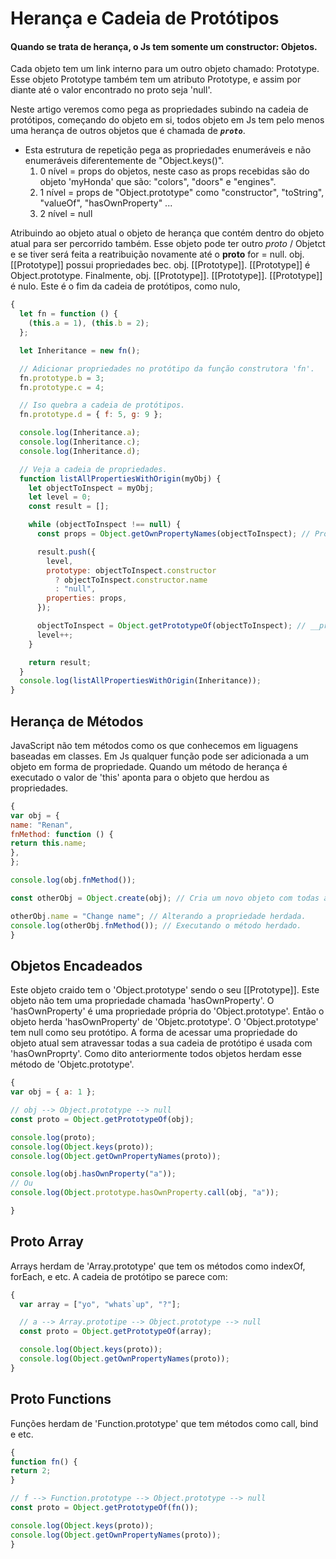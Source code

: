# Herança e Cadeia de Protótipos

#### Quando se trata de herança, o Js tem somente um constructor: Objetos.

Cada objeto tem um link interno para um outro objeto chamado: Prototype.
Esse objeto Prototype também tem um atributo Prototype, e assim por diante até o valor encontrado no proto seja 'null'.

Neste artigo veremos como pega as propriedades subindo na cadeia de protótipos, começando do objeto em si, todos objeto em Js tem pelo menos uma herança de outros objetos que é chamada de **_`proto`_**.

- Esta estrutura de repetição pega as propriedades enumeráveis e não enumeráveis diferentemente de "Object.keys()".
  1. 0 nível = props do objetos, neste caso as props recebidas são do objeto 'myHonda' que são: "colors", "doors" e "engines".
  2. 1 nível = props de "Object.prototype" como "constructor", "toString", "valueOf", "hasOwnProperty" ...
  3. 2 nível = null

Atribuindo ao objeto atual o objeto de herança que contém dentro do objeto atual para ser percorrido também.
Esse objeto pode ter outro _proto_ / Objetct e se tiver será feita a reatribuição novamente até o **proto** for = null.
obj. [[Prototype]] possui propriedades bec.
obj. [[Prototype]]. [[Prototype]] é Object.prototype.
Finalmente, obj. [[Prototype]]. [[Prototype]]. [[Prototype]] é nulo.
Este é o fim da cadeia de protótipos, como nulo,

```javascript
{
  let fn = function () {
    (this.a = 1), (this.b = 2);
  };

  let Inheritance = new fn();

  // Adicionar propriedades no protótipo da função construtora 'fn'.
  fn.prototype.b = 3;
  fn.prototype.c = 4;

  // Iso quebra a cadeia de protótipos.
  fn.prototype.d = { f: 5, g: 9 };

  console.log(Inheritance.a);
  console.log(Inheritance.c);
  console.log(Inheritance.d);

  // Veja a cadeia de propriedades.
  function listAllPropertiesWithOrigin(myObj) {
    let objectToInspect = myObj;
    let level = 0;
    const result = [];

    while (objectToInspect !== null) {
      const props = Object.getOwnPropertyNames(objectToInspect); // Propriedades do objeto atual.

      result.push({
        level,
        prototype: objectToInspect.constructor
          ? objectToInspect.constructor.name
          : "null",
        properties: props,
      });

      objectToInspect = Object.getPrototypeOf(objectToInspect); // __proto__ / Object / {}
      level++;
    }

    return result;
  }
  console.log(listAllPropertiesWithOrigin(Inheritance));
}
```

## Herança de Métodos

JavaScript não tem métodos como os que conhecemos em liguagens baseadas em classes. Em Js qualquer função pode ser adicionada a um objeto em forma de propriedade. Quando um método de herança é executado o valor de 'this' aponta para o objeto que herdou as propriedades.

```Javascript
{
var obj = {
name: "Renan",
fnMethod: function () {
return this.name;
},
};

console.log(obj.fnMethod());

const otherObj = Object.create(obj); // Cria um novo objeto com todas as propriedades do objeto passado como param.

otherObj.name = "Change name"; // Alterando a propriedade herdada.
console.log(otherObj.fnMethod()); // Executando o método herdado.
}
```

## Objetos Encadeados

Este objeto craido tem o 'Object.prototype' sendo o seu [[Prototype]].
Este objeto não tem uma propriedade chamada 'hasOwnProperty'.
O 'hasOwnProperty' é uma propriedade própria do 'Object.prototype'. Então o objeto herda 'hasOwnProperty' de 'Objetc.prototype'.
O 'Object.prototype' tem null como seu protótipo.
A forma de acessar uma propriedade do objeto atual sem atravessar todas a sua cadeia de protótipo é usada com 'hasOwnProprty'.
Como dito anteriormente todos objetos herdam esse método de 'Objetc.prototype'.

```Javascript
{
var obj = { a: 1 };

// obj --> Object.prototype --> null
const proto = Object.getPrototypeOf(obj);

console.log(proto);
console.log(Object.keys(proto));
console.log(Object.getOwnPropertyNames(proto));

console.log(obj.hasOwnProperty("a"));
// Ou
console.log(Object.prototype.hasOwnProperty.call(obj, "a"));

}
```

## Proto Array

Arrays herdam de 'Array.prototype' que tem os métodos como indexOf, forEach, e etc.
A cadeia de protótipo se parece com:

```Javascript
{
  var array = ["yo", "whats`up", "?"];

  // a --> Array.prototipe --> Object.prototype --> null
  const proto = Object.getPrototypeOf(array);

  console.log(Object.keys(proto));
  console.log(Object.getOwnPropertyNames(proto));
}
```

## Proto Functions

Funções herdam de 'Function.prototype' que tem métodos como call, bind e etc.

```Javascript
{
function fn() {
return 2;
}

// f --> Function.prototype --> Object.prototype --> null
const proto = Object.getPrototypeOf(fn());

console.log(Object.keys(proto));
console.log(Object.getOwnPropertyNames(proto));
}
```
